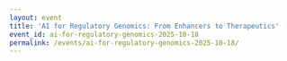 ```yaml
---
layout: event
title: 'AI for Regulatory Genomics: From Enhancers to Therapeutics'
event_id: ai-for-regulatory-genomics-2025-10-18
permalink: /events/ai-for-regulatory-genomics-2025-10-18/
---
```

